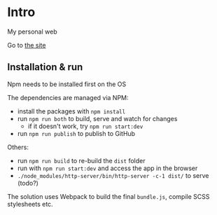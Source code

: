# Intro

My personal web

Go to [the site](https://music.ferohajnovic.com/)


## Installation & run

Npm needs to be installed first on the OS

The dependencies are managed via NPM:
- install the packages with `npm install`
- run `npm run both` to build, serve and watch for changes
    - if it doesn't work, try `npm run start:dev`
- run `npm run publish` to publish to GitHub

Others:
- run `npm run build` to re-build the `dist` folder
- run with `npm run start:dev` and access the app in the browser
- `./node_modules/http-server/bin/http-server -c-1 dist/` to serve (todo?)

The solution uses Webpack to build the final `bundle.js`, compile SCSS
stylesheets etc.
